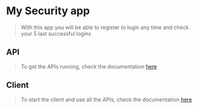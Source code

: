 # My Security app
> With this app you will be able to register to login any time and check your 5 last successful logins

## API
> To get the APIs running, check the documentation [here](https://github.com/igorleal/sec/tree/master/api)


## Client
> To start the client and use all the APIs, check the documentation [here](https://github.com/igorleal/sec/tree/master/app)
